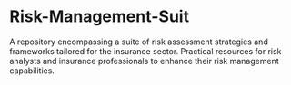 # Risk-Management-Suit
A repository encompassing a suite of risk assessment strategies and frameworks tailored for the insurance sector. Practical resources for risk analysts and insurance professionals to enhance their risk management capabilities.
